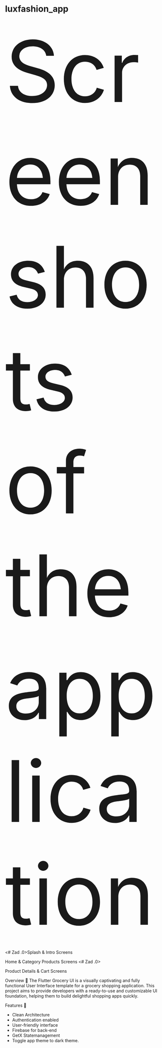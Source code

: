 # luxfashion_app 

<span style="font-size:20em;">Screenshots of the application</span>

   

 <# Zad .0>Splash & Intro Screens

Home & Category Products Screens <# Zad .0>

Product Details & Cart Screens

Overview 📙
The Flutter Grocery UI is a visually captivating and fully functional User Interface template for a grocery shopping application. This project aims to provide developers with a ready-to-use and customizable UI foundation, helping them to build delightful shopping apps quickly.


Features 🌟
- Clean Architecture  
- Authentication enabled
- User-friendly interface
- Firebase for back-end
- GetX Statemanagement
- Toggle app theme to dark theme.


 
